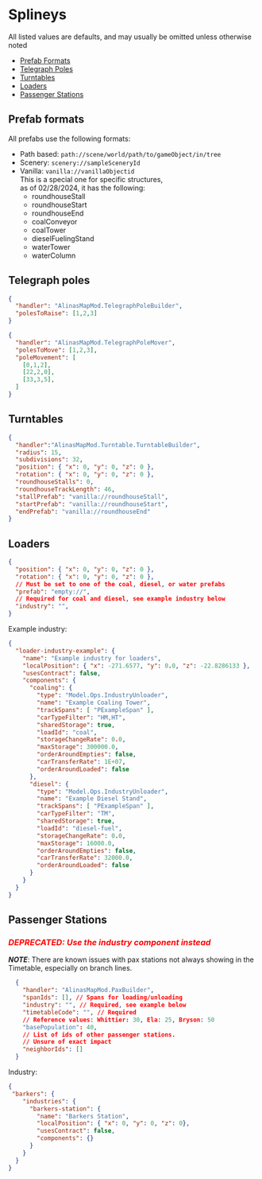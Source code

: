 # Splineys

All listed values are defaults, and may usually be omitted unless otherwise noted

- [Prefab Formats](#prefab-formats)
- [Telegraph Poles](#telegraph-poles)
- [Turntables](#turntables)
- [Loaders](#loaders)
- [Passenger Stations](#passenger-stations)


## Prefab formats
All prefabs use the following formats:
- Path based: `path://scene/world/path/to/gameObject/in/tree`
- Scenery: `scenery://sampleSceneryId`
- Vanilla: `vanilla://vanillaObjectid`  
  This is a special one for specific structures,  
  as of 02/28/2024, it has the following:
  - roundhouseStall
  - roundhouseStart
  - roundhouseEnd
  - coalConveyor
  - coalTower
  - dieselFuelingStand
  - waterTower
  - waterColumn

## Telegraph poles

```json
{
  "handler": "AlinasMapMod.TelegraphPoleBuilder",
  "polesToRaise": [1,2,3]
}
```

```json
{
  "handler": "AlinasMapMod.TelegraphPoleMover",
  "polesToMove": [1,2,3],
  "poleMovement": [
    [0,1,2],
    [22,2,0],
    [33,3,5],
  ]
}

```
## Turntables

```json
{
  "handler":"AlinasMapMod.Turntable.TurntableBuilder",
  "radius": 15,
  "subdivisions": 32,
  "position": { "x": 0, "y": 0, "z": 0 },
  "rotation": { "x": 0, "y": 0, "z": 0 },
  "roundhouseStalls": 0,
  "roundhouseTrackLength": 46,
  "stallPrefab": "vanilla://roundhouseStall",
  "startPrefab": "vanilla://roundhouseStart",
  "endPrefab": "vanilla://roundhouseEnd"
}
```

## Loaders
```json
{
  "position": { "x": 0, "y": 0, "z": 0 },
  "rotation": { "x": 0, "y": 0, "z": 0 },
  // Must be set to one of the coal, diesel, or water prefabs
  "prefab": "empty://", 
  // Required for coal and diesel, see example industry below
  "industry": "",
}
```

Example industry:
```json
{
  "loader-industry-example": {
    "name": "Example industry for loaders",
    "localPosition": { "x": -271.6577, "y": 0.0, "z": -22.8286133 },
    "usesContract": false,
    "components": {
      "coaling": {
        "type": "Model.Ops.IndustryUnloader",
        "name": "Example Coaling Tower",
        "trackSpans": [ "PExampleSpan" ],
        "carTypeFilter": "HM,HT",
        "sharedStorage": true,
        "loadId": "coal",
        "storageChangeRate": 0.0,
        "maxStorage": 300000.0,
        "orderAroundEmpties": false,
        "carTransferRate": 1E+07,
        "orderAroundLoaded": false
      },
      "diesel": {
        "type": "Model.Ops.IndustryUnloader",
        "name": "Example Diesel Stand",
        "trackSpans": [ "PExampleSpan" ],
        "carTypeFilter": "TM",
        "sharedStorage": true,
        "loadId": "diesel-fuel",
        "storageChangeRate": 0.0,
        "maxStorage": 16000.0,
        "orderAroundEmpties": false,
        "carTransferRate": 32000.0,
        "orderAroundLoaded": false
      }
    }
  }
}
```

## Passenger Stations

### <span style="color:red">***DEPRECATED: Use the industry component instead***

***NOTE***: There are known issues with pax stations not always showing in the Timetable, especially on branch lines. 

```json
  {
    "handler": "AlinasMapMod.PaxBuilder",
    "spanIds": [], // Spans for loading/unloading
    "industry": "", // Required, see example below
    "timetableCode": "", // Required
    // Reference values: Whittier: 30, Ela: 25, Bryson: 50
    "basePopulation": 40,
    // List of ids of other passenger stations.
    // Unsure of exact impact
    "neighborIds": []
  }
```

Industry:
```json
{
 "barkers": {
    "industries": {
      "barkers-station": {
        "name": "Barkers Station",
        "localPosition": { "x": 0, "y": 0, "z": 0},
        "usesContract": false,
        "components": {}
      }
    }
  }
}
```
